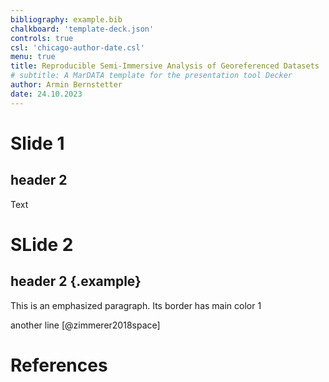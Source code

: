 ```yaml
---
bibliography: example.bib
chalkboard: 'template-deck.json'
controls: true
csl: 'chicago-author-date.csl'
menu: true
title: Reproducible Semi-Immersive Analysis of Georeferenced Datasets
# subtitle: A MarDATA template for the presentation tool Decker
author: Armin Bernstetter
date: 24.10.2023
---
```


# Slide 1


## header 2

Text

# SLide 2

## header 2 {.example}

This is an emphasized paragraph. Its border has main color 1

another line
[@zimmerer2018space]


# References